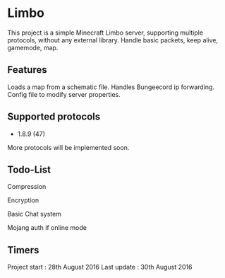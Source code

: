 # Limbo

This project is a simple Minecraft Limbo server, supporting multiple protocols, without any external library.
Handle basic packets, keep alive, gamemode, map.

## Features

Loads a map from a schematic file.
Handles Bungeecord ip forwarding.
Config file to modify server properties.

## Supported protocols

- 1.8.9 (47)

More protocols will be implemented soon.

## Todo-List

Compression

Encryption

Basic Chat system

Mojang auth if online mode

## Timers

Project start : 28th August 2016
Last update : 30th August 2016